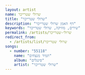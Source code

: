 ```yaml
---
layout: artist
name: שרולי שטרייכר
title: "שרולי שטרייכר"
description: "דף האמן שרולי שטרייכר"
keywords: "שירים, מוזיקה, שרולי שטרייכר"
permalink: /artists/שרולי-שטרייכר
redirect_from:
  - /artists/list/שרולי שטרייכר
songs:
  - number: "55118"
    name: "תמיד מנצחים"
    album: "סינגלים"
    artist: "שרולי שטרייכר"
---
```

